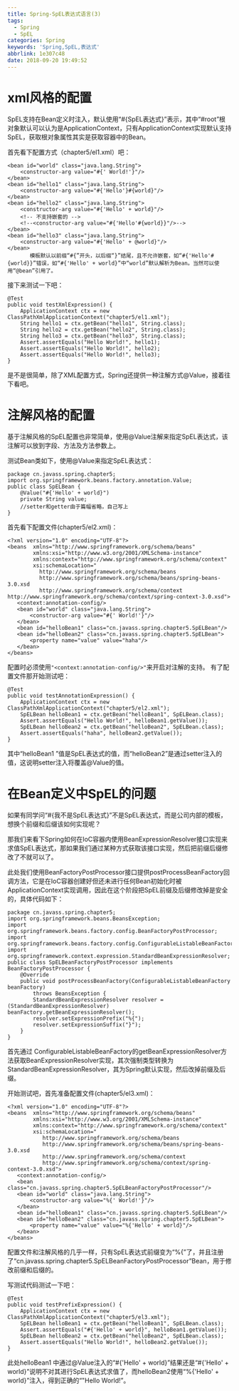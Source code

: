 ```yaml
---
title: Spring-SpEL表达式语言(3)
tags:
  - Spring
  - SpEL
categories: Spring
keywords: 'Spring,SpEL,表达式'
abbrlink: 1e307c48
date: 2018-09-20 19:49:52
---
```


#  xml风格的配置
SpEL支持在Bean定义时注入，默认使用“#{SpEL表达式}”表示，其中“#root”根对象默认可以认为是ApplicationContext，只有ApplicationContext实现默认支持SpEL，获取根对象属性其实是获取容器中的Bean。

首先看下配置方式（chapter5/el1.xml）吧：
```
<bean id="world" class="java.lang.String">  
    <constructor-arg value="#{' World!'}"/>  
</bean>  
<bean id="hello1" class="java.lang.String">  
    <constructor-arg value="#{'Hello'}#{world}"/>  
</bean>    
<bean id="hello2" class="java.lang.String">  
    <constructor-arg value="#{'Hello' + world}"/>  
    <!-- 不支持嵌套的 -->  
    <!--<constructor-arg value="#{'Hello'#{world}}"/>-->  
</bean>  
<bean id="hello3" class="java.lang.String">  
    <constructor-arg value="#{'Hello' + @world}"/>  
</bean>  
       模板默认以前缀“#{”开头，以后缀“}”结尾，且不允许嵌套，如“#{'Hello'#{world}}”错误，如“#{'Hello' + world}”中“world”默认解析为Bean。当然可以使用“@bean”引用了。
```
 <!-- more -->
接下来测试一下吧：
```
@Test  
public void testXmlExpression() {  
    ApplicationContext ctx = new ClassPathXmlApplicationContext("chapter5/el1.xml");  
    String hello1 = ctx.getBean("hello1", String.class);  
    String hello2 = ctx.getBean("hello2", String.class);  
    String hello3 = ctx.getBean("hello3", String.class);  
    Assert.assertEquals("Hello World!", hello1);  
    Assert.assertEquals("Hello World!", hello2);  
    Assert.assertEquals("Hello World!", hello3);  
}     
```
是不是很简单，除了XML配置方式，Spring还提供一种注解方式@Value，接着往下看吧。

#  注解风格的配置
基于注解风格的SpEL配置也非常简单，使用@Value注解来指定SpEL表达式，该注解可以放到字段、方法及方法参数上。

测试Bean类如下，使用@Value来指定SpEL表达式：
```
package cn.javass.spring.chapter5;  
import org.springframework.beans.factory.annotation.Value;  
public class SpELBean {  
    @Value("#{'Hello' + world}")  
    private String value;  
    //setter和getter由于篇幅省略，自己写上  
}  
```
首先看下配置文件(chapter5/el2.xml)：
```
<?xml version="1.0" encoding="UTF-8"?>  
<beans  xmlns="http://www.springframework.org/schema/beans"  
        xmlns:xsi="http://www.w3.org/2001/XMLSchema-instance"  
        xmlns:context="http://www.springframework.org/schema/context"  
        xsi:schemaLocation="  
          http://www.springframework.org/schema/beans  
          http://www.springframework.org/schema/beans/spring-beans-3.0.xsd  
          http://www.springframework.org/schema/context  
http://www.springframework.org/schema/context/spring-context-3.0.xsd">  
   <context:annotation-config/>  
   <bean id="world" class="java.lang.String">  
       <constructor-arg value="#{' World!'}"/>  
   </bean>  
   <bean id="helloBean1" class="cn.javass.spring.chapter5.SpELBean"/>  
   <bean id="helloBean2" class="cn.javass.spring.chapter5.SpELBean">  
       <property name="value" value="haha"/>  
   </bean>  
</beans>  
```

配置时必须使用`"<context:annotation-config/>"`来开启对注解的支持。
有了配置文件那开始测试吧：
```
@Test  
public void testAnnotationExpression() {  
    ApplicationContext ctx = new ClassPathXmlApplicationContext("chapter5/el2.xml");  
    SpELBean helloBean1 = ctx.getBean("helloBean1", SpELBean.class);  
    Assert.assertEquals("Hello World!", helloBean1.getValue());  
    SpELBean helloBean2 = ctx.getBean("helloBean2", SpELBean.class);  
    Assert.assertEquals("haha", helloBean2.getValue());  
}  
```
其中“helloBean1 ”值是SpEL表达式的值，而“helloBean2”是通过setter注入的值，这说明setter注入将覆盖@Value的值。
#  在Bean定义中SpEL的问题

如果有同学问“#{我不是SpEL表达式}”不是SpEL表达式，而是公司内部的模板，想换个前缀和后缀该如何实现呢？

那我们来看下Spring如何在IoC容器内使用BeanExpressionResolver接口实现来求值SpEL表达式，那如果我们通过某种方式获取该接口实现，然后把前缀后缀修改了不就可以了。

此处我们使用BeanFactoryPostProcessor接口提供postProcessBeanFactory回调方法，它是在IoC容器创建好但还未进行任何Bean初始化时被ApplicationContext实现调用，因此在这个阶段把SpEL前缀及后缀修改掉是安全的，具体代码如下：
```
package cn.javass.spring.chapter5;  
import org.springframework.beans.BeansException;  
import org.springframework.beans.factory.config.BeanFactoryPostProcessor;  
import org.springframework.beans.factory.config.ConfigurableListableBeanFactory;  
import org.springframework.context.expression.StandardBeanExpressionResolver;  
public class SpELBeanFactoryPostProcessor implements BeanFactoryPostProcessor {  
    @Override  
    public void postProcessBeanFactory(ConfigurableListableBeanFactory beanFactory)  
        throws BeansException {  
        StandardBeanExpressionResolver resolver = (StandardBeanExpressionResolver) beanFactory.getBeanExpressionResolver();  
        resolver.setExpressionPrefix("%{");  
        resolver.setExpressionSuffix("}");  
    }  
}  
```
首先通过 ConfigurableListableBeanFactory的getBeanExpressionResolver方法获取BeanExpressionResolver实现，其次强制类型转换为StandardBeanExpressionResolver，其为Spring默认实现，然后改掉前缀及后缀。

开始测试吧，首先准备配置文件(chapter5/el3.xml)：
```
<?xml version="1.0" encoding="UTF-8"?>  
<beans  xmlns="http://www.springframework.org/schema/beans"  
        xmlns:xsi="http://www.w3.org/2001/XMLSchema-instance"  
        xmlns:context="http://www.springframework.org/schema/context"  
        xsi:schemaLocation="  
           http://www.springframework.org/schema/beans  
           http://www.springframework.org/schema/beans/spring-beans-3.0.xsd  
           http://www.springframework.org/schema/context  
           http://www.springframework.org/schema/context/spring-context-3.0.xsd">  
   <context:annotation-config/>  
   <bean class="cn.javass.spring.chapter5.SpELBeanFactoryPostProcessor"/>  
   <bean id="world" class="java.lang.String">  
       <constructor-arg value="%{' World!'}"/>  
   </bean>  
   <bean id="helloBean1" class="cn.javass.spring.chapter5.SpELBean"/>  
   <bean id="helloBean2" class="cn.javass.spring.chapter5.SpELBean">  
       <property name="value" value="%{'Hello' + world}"/>  
   </bean>  
</beans>  
```
配置文件和注解风格的几乎一样，只有SpEL表达式前缀变为“%{”了，并且注册了“cn.javass.spring.chapter5.SpELBeanFactoryPostProcessor”Bean，用于修改前缀和后缀的。

写测试代码测试一下吧：
```
@Test  
public void testPrefixExpression() {  
    ApplicationContext ctx = new ClassPathXmlApplicationContext("chapter5/el3.xml");  
    SpELBean helloBean1 = ctx.getBean("helloBean1", SpELBean.class);  
    Assert.assertEquals("#{'Hello' + world}", helloBean1.getValue());  
    SpELBean helloBean2 = ctx.getBean("helloBean2", SpELBean.class);  
    Assert.assertEquals("Hello World!", helloBean2.getValue());  
}      
```
此处helloBean1 中通过@Value注入的“#{'Hello' + world}”结果还是“#{'Hello' + world}”说明不对其进行SpEL表达式求值了，而helloBean2使用“%{'Hello' + world}”注入，得到正确的“"Hello World!”。





